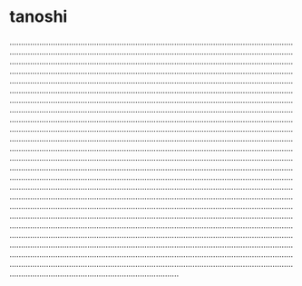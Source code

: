 # tanoshi

..........................................................................................................................................................................................................................................................................................................................................................................................................................................................................................................................................................................................................................................................................................................................................................................................................................................................................................................................................................................................................................................................................................................................................................................................................................................................................................................................................................................................................................................................................................................................................................................................................................................................................................................................................................................................................................................................................................................................................................................................................................................................................................................................................................................................................................................................................................................................................................................................................................................................................................................................................................................................................................................................................................................................................................................................................................................................................................................................................................................................................................................................................................................................................................................